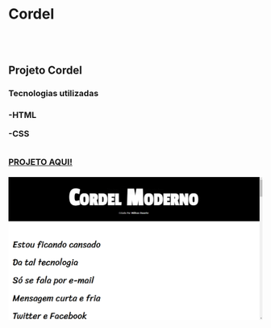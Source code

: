 <h1>Cordel</h1>
<br>
<br>
<h2>Projeto Cordel</h2>


<h3>Tecnologias utilizadas<h3>
<p>-HTML</p>
<p>-CSS</p>
<br>
<a href=https://edivilhian-h.github.io/Projeto-cordel/">PROJETO AQUI!</a>
<br>

<br>
<img src="https://github.com/Edivilhian-H/Projeto-cordel/blob/main/img/img-do-projeto/Captura%20de%20Tela%20(42).png?raw=true"/>

